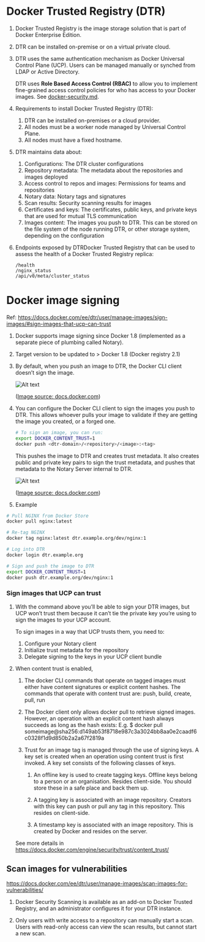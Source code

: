 # Docker Trusted Registry (DTR)

1. Docker Trusted Registry is the image storage solution that is part of Docker Enterprise Edition.

1. DTR can be installed on-premise or on a virtual private cloud.

1. DTR uses the same authentication mechanism as Docker Universal Control Plane (UCP). Users can be managed manually
   or synched from LDAP or Active Directory. 
   
   DTR uses **Role Based Access Control (RBAC)** to allow you to implement fine-grained access control policies for
   who has access to your Docker images. See [docker-security.md](docker-security.md).

1. Requirements to install Docker Trusted Registry (DTR):

    1. DTR can be installed on-premises or a cloud provider.
    1. All nodes must be a worker node managed by Universal Control Plane.
    1. All nodes must have a fixed hostname.

1. DTR maintains data about:

    1. Configurations:  The DTR cluster configurations
    1. Repository metadata:  The metadata about the repositories and images deployed
    1. Access control to repos and images:  Permissions for teams and repositories
    1. Notary data:  Notary tags and signatures
    1. Scan results:  Security scanning results for images
    1. Certificates and keys:  The certificates, public keys, and private keys that are used for mutual TLS
       communication
    1. Images content:  The images you push to DTR. This can be stored on the file system of the node running DTR, or
       other storage system, depending on the configuration

1. Endpoints exposed by DTRDocker Trusted Registry that can be used to assess the health of a Docker Trusted Registry
   replica:
    ```
    /health
    /nginx_status
    /api/v0/meta/cluster_status
    ```

# Docker image signing

Ref: https://docs.docker.com/ee/dtr/user/manage-images/sign-images/#sign-images-that-ucp-can-trust

1. Docker supports image signing since Docker 1.8 (implemented as a separate piece of plumbing called Notary).

1. Target version to be updated to > Docker 1.8 (Docker registry 2.1)

1. By default, when you push an image to DTR, the Docker CLI client doesn’t sign the image.

   ![Alt text](https://docs.docker.com/ee/dtr/images/sign-an-image-1.svg?sanitize=true)

   ([Image source: docs.docker.com](https://docs.docker.com))

1. You can configure the Docker CLI client to sign the images you push to DTR. This allows whoever pulls your image to
   validate if they are getting the image you created, or a forged one.

   ```bash
   # To sign an image, you can run:
   export DOCKER_CONTENT_TRUST=1
   docker push <dtr-domain>/<repository>/<image>:<tag>
   ```

   This pushes the image to DTR and creates trust metadata. It also creates public and private key pairs to sign the
   trust metadata, and pushes that metadata to the Notary Server internal to DTR.

   ![Alt text](https://docs.docker.com/ee/dtr/images/sign-an-image-2.svg?sanitize=true)

   ([Image source: docs.docker.com](https://docs.docker.com))

1. Example

```bash
# Pull NGINX from Docker Store
docker pull nginx:latest

# Re-tag NGINX
docker tag nginx:latest dtr.example.org/dev/nginx:1

# Log into DTR
docker login dtr.example.org

# Sign and push the image to DTR
export DOCKER_CONTENT_TRUST=1
docker push dtr.example.org/dev/nginx:1
```


### Sign images that UCP can trust

1. With the command above you’ll be able to sign your DTR images, but UCP won’t trust them because it can’t tie the
   private key you’re using to sign the images to your UCP account.

    To sign images in a way that UCP trusts them, you need to:

    1. Configure your Notary client
    1. Initialize trust metadata for the repository
    1. Delegate signing to the keys in your UCP client bundle


1. When content trust is enabled,

    1. The docker CLI commands that operate on tagged images must either have content signatures or explicit content
       hashes. The commands that operate with content trust are: push, build, create, pull, run

    1. The Docker client only allows docker pull to retrieve signed images.  However, an operation with an explicit
       content hash always succeeds as long as the hash exists:
       E.g. $ docker pull someimage@sha256:d149ab53f8718e987c3a3024bb8aa0e2caadf6c0328f1d9d850b2a2a67f2819a

    1. Trust for an image tag is managed through the use of signing keys. A key set is created when an operation using
       content trust is first invoked. A key set consists of the following classes of keys.

        1. An offline key is used to create tagging keys. Offline keys belong to a person or an organisation. Resides
           client-side. You should store these in a safe place and back them up.

        1. A tagging key is associated with an image repository. Creators with this key can push or pull any tag in this
           repository. This resides on client-side.

        1. A timestamp key is associated with an image repository. This is created by Docker and resides on the server.

    See more details in https://docs.docker.com/engine/security/trust/content_trust/


## Scan images for vulnerabilities

https://docs.docker.com/ee/dtr/user/manage-images/scan-images-for-vulnerabilities/

1. Docker Security Scanning is available as an add-on to Docker Trusted Registry, and an administrator configures it
   for your DTR instance.

1. Only users with write access to a repository can manually start a scan. Users with read-only access can view the
   scan results, but cannot start a new scan.


